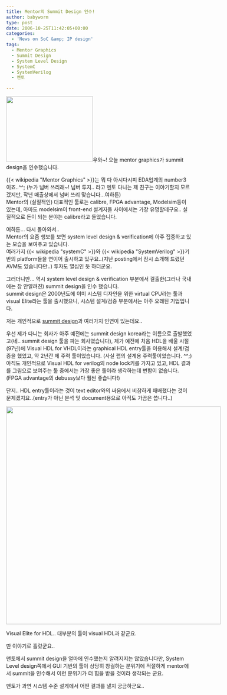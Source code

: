 ```yaml
---
title: Mentor의 Summit Design 인수!
author: babyworm
type: post
date: 2006-10-25T11:42:05+00:00
categories:
  - 'News on SoC &amp; IP design'
tags:
  - Mentor Graphics
  - Summit Design
  - System Level Design
  - SystemC
  - SystemVerilog
  - 멘토

---
```

<img loading="lazy" decoding="async" src="https://i0.wp.com/babyworm.net/wordpress/wp-content/uploads/1/cfile2.uf.112C93504D6A7AA13F38CE.jpg?resize=235%2C177" class="alignright" width="235" height="177" alt="" data-recalc-dims="1" />우와~! 오늘 mentor graphics가 summit design을 인수했습니다. 

{{< wikipedia "Mentor Graphics" >}}는 뭐 다 아시다시피 EDA업계의 number3 이죠..^^; (누가 넘버 쓰리래~! 넘버 투지.. 라고 멘토 다니는 제 친구는 이야기할지 모르겠지만, 작년 매출상에서 넘버 쓰리 맞습니다&#8230;여하튼)  
Mentor의 (실질적인) 대표적인 툴로는 calibre, FPGA advantage, Modelsim등이 있는데, 아마도 modelsim이 front-end 설계자들 사이에서는 가장 유명할테구요.. 실질적으로 돈이 되는 분야는 calibre라고 들었습니다.

여하튼&#8230; 다시 돌아와서..  
Mentor의 요즘 행보를 보면 system level design & verification에 아주 집중하고 있는 모습을 보여주고 있습니다.  
여러가지 {{< wikipedia "systemC" >}}와 {{< wikipedia "SystemVerilog" >}}기반의 platform들을 연이어 출시하고 있구요..(지난 posting에서 잠시 소개해 드렸던 AVM도 있습니다만..) 투자도 열심인 듯 하더군요.

그러더니만&#8230; 역시 system level design & verification 부분에서 걸출한(그러나 국내에는 참 안알려진) summit design을 인수 했습니다.  
summit design은 2000년도에 이미 시스템 디자인을 위한 virtual CPU라는 툴과 visual Elite라는 툴을 출시했으니, 시스템 설계/검증 부분에서는 아주 오래된 기업입니다. 

저는 개인적으로 [summit design][1]과 여러가지 인연이 있는데요..

우선 제가 다니는 회사가 아주 예전에는 summit design korea라는 이름으로 출발했었고(네.. summit design 툴을 파는 회사였습니다), 제가 예전에 처음 HDL을 배울 시절(97년)에 Visual HDL for VHDL이라는 graphical HDL entry툴을 이용해서 설계/검증을 했었고, 약 2년간 제 주력 툴이었습니다. (사실 랩의 설계용 주력툴이었습니다. ^^;)  
아직도 개인적으로 Visual HDL for verilog의 node lock키를 가지고 있고, HDL 결과를 그림으로 보여주는 툴 중에서는 가장 좋은 툴이라 생각하는데 변함이 없습니다. (FPGA advantage의 debussy보다 훨씬 좋습니다!)

단지.. HDL entry툴이라는 것이 text editor와의 싸움에서 비참하게 패배했다는 것이 문제겠지요..(entry가 아닌 분석 및 document용으로 아직도 가끔은 씁니다..)  

<div style="width: 592px" class="wp-caption aligncenter">
  <img loading="lazy" decoding="async" src="https://i0.wp.com/babyworm.net/wordpress/wp-content/uploads/1/cfile1.uf.11613D4F4D6A7AA1251A70.gif?resize=582%2C589" width="582" height="589" alt="" data-recalc-dims="1" />
  
  <p class="wp-caption-text">
    Visual Elite for HDL.. 대부분의 툴이 visual HDL과 같군요.
  </p>
</div>

딴 이야기로 흘렀군요..

맨토에서 summit design을 얼마에 인수했는지 알려지지는 않았습니다만, System Level design쪽에서 GUI 기반의 툴이 상당히 창궐하는 분위기에 적절하게 mentor에서 summit을 인수해서 이런 분위기가 더 힘을 받을 것이라 생각되는 군요. 

맨토가 과연 시스템 수준 설게에서 어떤 결과를 낼지 궁금하군요..

 [1]: http://www.summit-design.com/
